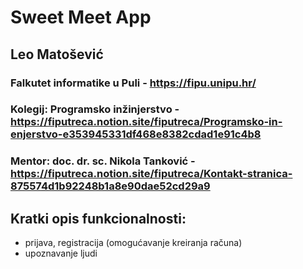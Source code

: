# Sweet Meet App
## Leo Matošević
### Falkutet informatike u Puli - https://fipu.unipu.hr/
### Kolegij: Programsko inžinjerstvo - https://fiputreca.notion.site/fiputreca/Programsko-in-enjerstvo-e353945331df468e8382cdad1e91c4b8
### Mentor: doc. dr. sc. Nikola Tanković - https://fiputreca.notion.site/fiputreca/Kontakt-stranica-875574d1b92248b1a8e90dae52cd29a9



## Kratki opis funkcionalnosti:

-    prijava, registracija (omogućavanje kreiranja računa)
 - upoznavanje ljudi
    
